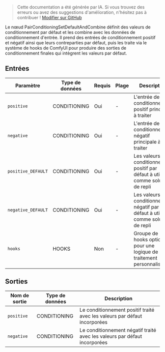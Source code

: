 > Cette documentation a été générée par IA. Si vous trouvez des erreurs ou avez des suggestions d'amélioration, n'hésitez pas à contribuer ! [Modifier sur GitHub](https://github.com/Comfy-Org/embedded-docs/blob/main/comfyui_embedded_docs/docs/PairConditioningSetDefaultAndCombine/fr.md)

Le nœud PairConditioningSetDefaultAndCombine définit des valeurs de conditionnement par défaut et les combine avec les données de conditionnement d'entrée. Il prend des entrées de conditionnement positif et négatif ainsi que leurs contreparties par défaut, puis les traite via le système de hooks de ComfyUI pour produire des sorties de conditionnement finales qui intègrent les valeurs par défaut.

## Entrées

| Paramètre | Type de données | Requis | Plage | Description |
|-----------|-----------|----------|-------|-------------|
| `positive` | CONDITIONING | Oui | - | L'entrée de conditionnement positif principale à traiter |
| `negative` | CONDITIONING | Oui | - | L'entrée de conditionnement négatif principale à traiter |
| `positive_DEFAULT` | CONDITIONING | Oui | - | Les valeurs de conditionnement positif par défaut à utiliser comme solution de repli |
| `negative_DEFAULT` | CONDITIONING | Oui | - | Les valeurs de conditionnement négatif par défaut à utiliser comme solution de repli |
| `hooks` | HOOKS | Non | - | Groupe de hooks optionnel pour une logique de traitement personnalisée |

## Sorties

| Nom de sortie | Type de données | Description |
|-------------|-----------|-------------|
| `positive` | CONDITIONING | Le conditionnement positif traité avec les valeurs par défaut incorporées |
| `negative` | CONDITIONING | Le conditionnement négatif traité avec les valeurs par défaut incorporées |

